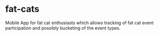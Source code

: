 # fat-cats
Mobile App for fat cat enthusiasts which allows tracking of fat cat event participation and possibly bucketing of the event types.
